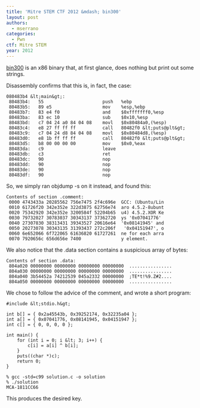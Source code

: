 ```yaml
---
title: 'Mitre STEM CTF 2012 &mdash; bin300'
layout: post
authors:
  - mserrano
categories:
  - Pwn
ctf: Mitre STEM
year: 2012
---
```

[bin300][1] is an x86 binary that, at first glance, does nothing but print out some strings.

<!--more-->

Disassembly confirms that this is, in fact, the case:

```
080483b4 &lt;main&gt;:
 80483b4:	55                   	push   %ebp
 80483b5:	89 e5                	mov    %esp,%ebp
 80483b7:	83 e4 f0             	and    $0xfffffff0,%esp
 80483ba:	83 ec 10             	sub    $0x10,%esp
 80483bd:	c7 04 24 a0 84 04 08 	movl   $0x80484a0,(%esp)
 80483c4:	e8 27 ff ff ff       	call   80482f0 &lt;puts@plt&gt;
 80483c9:	c7 04 24 d8 84 04 08 	movl   $0x80484d8,(%esp)
 80483d0:	e8 1b ff ff ff       	call   80482f0 &lt;puts@plt&gt;
 80483d5:	b8 00 00 00 00       	mov    $0x0,%eax
 80483da:	c9                   	leave
 80483db:	c3                   	ret
 80483dc:	90                   	nop
 80483dd:	90                   	nop
 80483de:	90                   	nop
 80483df:	90                   	nop
```

So, we simply ran objdump -s on it instead, and found this:

```
Contents of section .comment:
 0000 4743433a 20285562 756e7475 2f4c696e  GCC: (Ubuntu/Lin
 0010 61726f20 342e352e 322d3875 62756e74  aro 4.5.2-8ubunt
 0020 75342920 342e352e 3200584f 52204b65  u4) 4.5.2.XOR Ke
 0030 79732027 30783037 30343137 37362720  ys '0x07041776'
 0040 27307830 38313431 39343527 20616e64  '0x08141945' and
 0050 20273078 30343135 31393437 272c206f   '0x04151947', o
 0060 6e652066 6f722065 61636820 61727261  ne for each arra
 0070 7920656c 656d656e 7400               y element.
```

We also notice that the .data section contains a suspicious array of bytes:

```
Contents of section .data:
 804a020 00000000 00000000 00000000 00000000  ................
 804a030 00000000 00000000 00000000 00000000  ................
 804a040 3b54452a 74212539 045a2332 00000000  ;TE*t!%9.Z#2....
 804a050 00000000 00000000 00000000 00000000  ................
```

We chose to follow the advice of the comment, and wrote a short program:

```
#include &lt;stdio.h&gt;

int b[] = { 0x2a45543b, 0x39252174, 0x32235a04 };
int a[] = { 0x07041776, 0x08141945, 0x04151947 };
int c[] = { 0, 0, 0, 0 };

int main() {
    for (int i = 0; i &lt; 3; i++) {
        c[i] = a[i] ^ b[i];
    }
    puts((char *)c);
    return 0;
}
```

```
% gcc -std=c99 solution.c -o solution
% ./solution
MCA-1811CC66
```

This produces the desired key.

 [1]: http://ppp.cylab.cmu.edu/wordpress/wp-content/uploads/2012/07/mitre-bin300.tar